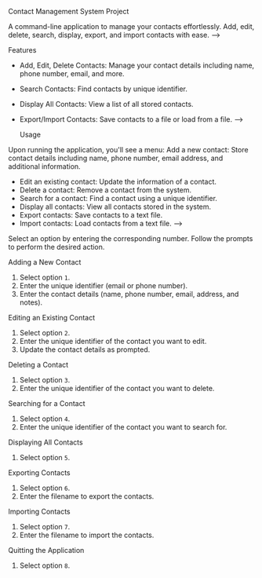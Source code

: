 Contact Management System Project

A command-line application to manage your contacts effortlessly. Add, edit, delete, search, display, export, and import contacts with ease. -->

Features

-   Add, Edit, Delete Contacts: Manage your contact details including name, phone number, email, and more.
-   Search Contacts: Find contacts by unique identifier.
-   Display All Contacts: View a list of all stored contacts.
-   Export/Import Contacts: Save contacts to a file or load from a file. -->

    Usage

Upon running the application, you'll see a menu:
    Add a new contact: Store contact details including name, phone number, email address, and additional information.
-   Edit an existing contact: Update the information of a contact.
-   Delete a contact: Remove a contact from the system.
-   Search for a contact: Find a contact using a unique identifier.
-   Display all contacts: View all contacts stored in the system.
-   Export contacts: Save contacts to a text file.
-   Import contacts: Load contacts from a text file. -->

Select an option by entering the corresponding number. Follow the prompts to perform the desired action.

Adding a New Contact

1. Select option `1`.
2. Enter the unique identifier (email or phone number).
3. Enter the contact details (name, phone number, email, address, and notes).

Editing an Existing Contact

1. Select option `2`.
2. Enter the unique identifier of the contact you want to edit.
3. Update the contact details as prompted.

Deleting a Contact

1. Select option `3`.
2. Enter the unique identifier of the contact you want to delete.

Searching for a Contact

1. Select option `4`.
2. Enter the unique identifier of the contact you want to search for.

Displaying All Contacts

1. Select option `5`.

Exporting Contacts

1. Select option `6`.
2. Enter the filename to export the contacts.

Importing Contacts

1. Select option `7`.
2. Enter the filename to import the contacts.

Quitting the Application

1. Select option `8`.